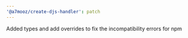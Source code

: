 ```yaml
---
'@a7mooz/create-djs-handler': patch
---
```


Added types and add overrides to fix the incompatibility errors for npm
